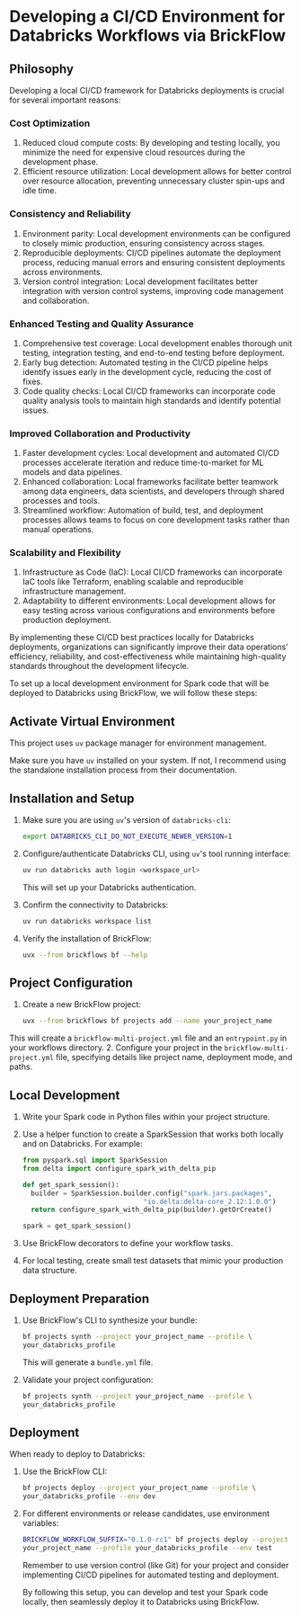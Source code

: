# Developing a CI/CD Environment for Databricks Workflows via BrickFlow

## Philosophy

Developing a local CI/CD framework for Databricks deployments is crucial for
several important reasons:

### Cost Optimization

1. Reduced cloud compute costs: By developing and testing locally, you minimize
   the need for expensive cloud resources during the development phase.
2. Efficient resource utilization: Local development allows for better control
   over resource allocation, preventing unnecessary cluster spin-ups and idle
time.

### Consistency and Reliability

1. Environment parity: Local development environments can be configured to
   closely mimic production, ensuring consistency across stages.
2. Reproducible deployments: CI/CD pipelines automate the deployment process,
   reducing manual errors and ensuring consistent deployments across
environments.
3. Version control integration: Local development facilitates better integration
   with version control systems, improving code management and
collaboration.

### Enhanced Testing and Quality Assurance

1. Comprehensive test coverage: Local development enables thorough unit testing,
   integration testing, and end-to-end testing before deployment.
2. Early bug detection: Automated testing in the CI/CD pipeline helps identify
   issues early in the development cycle, reducing the cost of fixes.
3. Code quality checks: Local CI/CD frameworks can incorporate code quality
   analysis tools to maintain high standards and identify potential issues.

### Improved Collaboration and Productivity

1. Faster development cycles: Local development and automated CI/CD processes
   accelerate iteration and reduce time-to-market for ML models and data
pipelines.
2. Enhanced collaboration: Local frameworks facilitate better teamwork among
   data engineers, data scientists, and developers through shared processes and
tools.
3. Streamlined workflow: Automation of build, test, and deployment processes
   allows teams to focus on core development tasks rather than manual
operations.

### Scalability and Flexibility

1. Infrastructure as Code (IaC): Local CI/CD frameworks can incorporate IaC
   tools like Terraform, enabling scalable and reproducible infrastructure
management.
2. Adaptability to different environments: Local development allows for easy
   testing across various configurations and environments before production
deployment.

By implementing these CI/CD best practices locally for Databricks deployments,
organizations can significantly improve their data operations' efficiency,
reliability, and cost-effectiveness while maintaining high-quality standards
throughout the development lifecycle.

To set up a local development environment for Spark code that will be deployed
to Databricks using BrickFlow, we will follow these steps:

## Activate Virtual Environment

This project uses `uv` package manager for environment management.

Make sure you have `uv` installed on your system. If not, I recommend using the
standalone installation process from their documentation.

## Installation and Setup

1. Make sure you are using `uv`'s version of `databricks-cli`:

    ```bash
    export DATABRICKS_CLI_DO_NOT_EXECUTE_NEWER_VERSION=1
    ```

2. Configure/authenticate Databricks CLI, using `uv`'s tool running interface:

    ```bash
    uv run databricks auth login <workspace_url>
    ```

    This will set up your Databricks authentication.

3. Confirm the connectivity to Databricks:

    ```bash
    uv run databricks workspace list
    ```

4. Verify the installation of BrickFlow:

    ```bash
    uvx --from brickflows bf --help
    ```

## Project Configuration

1. Create a new BrickFlow project:

    ```bash
    uvx --from brickflows bf projects add --name your_project_name
    ```

This will create a `brickflow-multi-project.yml` file and an `entrypoint.py` in
your workflows directory.
2. Configure your project in the `brickflow-multi-project.yml` file, specifying
   details like project name, deployment mode, and paths.

## Local Development

1. Write your Spark code in Python files within your project structure.
2. Use a helper function to create a SparkSession that works both locally and on
   Databricks. For example:

    ```python
    from pyspark.sql import SparkSession
    from delta import configure_spark_with_delta_pip

    def get_spark_session(): 
      builder = SparkSession.builder.config("spark.jars.packages",
                                  "io.delta:delta-core_2.12:1.0.0") 
      return configure_spark_with_delta_pip(builder).getOrCreate()

    spark = get_spark_session()
    ```

3. Use BrickFlow decorators to define your workflow tasks.
4. For local testing, create small test datasets that mimic your production data
   structure.

## Deployment Preparation

1. Use BrickFlow's CLI to synthesize your bundle:

    ```bash
    bf projects synth --project your_project_name --profile \
    your_databricks_profile 
    ```

    This will generate a `bundle.yml` file.
2. Validate your project configuration:

    ```bash
    bf projects synth --project your_project_name --profile \
    your_databricks_profile
    ```

## Deployment

When ready to deploy to Databricks:

1. Use the BrickFlow CLI:

    ```bash
    bf projects deploy --project your_project_name --profile \
    your_databricks_profile --env dev
    ```

2. For different environments or release candidates, use environment variables:

    ```bash
    BRICKFLOW_WORKFLOW_SUFFIX="0.1.0-rc1" bf projects deploy --project \
    your_project_name --profile your_databricks_profile --env test
    ```

    Remember to use version control (like Git) for your project and consider
    implementing CI/CD pipelines for automated testing and deployment.

    By following this setup, you can develop and test your Spark code locally, then
    seamlessly deploy it to Databricks using BrickFlow.
